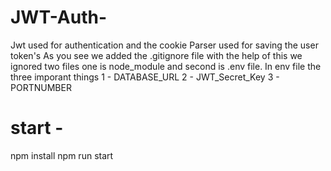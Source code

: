 # JWT-Auth-
Jwt used for authentication and the cookie Parser used for saving the user token's 
As you see we added the .gitignore file with the help of this we ignored two files one is node_module and second is .env file.
In env file the three imporant things 
1 - DATABASE_URL
2 - JWT_Secret_Key
3 - PORTNUMBER

# start -
npm install
npm run start
